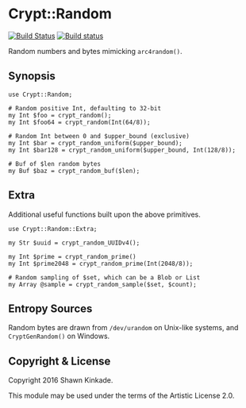 # Crypt::Random
[![Build Status](https://travis-ci.org/skinkade/crypt-random.svg?branch=master)](https://travis-ci.org/skinkade/crypt-random) [![Build status](https://ci.appveyor.com/api/projects/status/9w39bpjclskckwep/branch/master?svg=true)](https://ci.appveyor.com/project/skinkade/crypt-random)

Random numbers and bytes mimicking `arc4random()`.


## Synopsis
```
use Crypt::Random;

# Random positive Int, defaulting to 32-bit
my Int $foo = crypt_random();
my Int $foo64 = crypt_random(Int(64/8));

# Random Int between 0 and $upper_bound (exclusive)
my Int $bar = crypt_random_uniform($upper_bound);
my Int $bar128 = crypt_random_uniform($upper_bound, Int(128/8));

# Buf of $len random bytes
my Buf $baz = crypt_random_buf($len);
```

## Extra
Additional useful functions built upon the above primitives.
```
use Crypt::Random::Extra;

my Str $uuid = crypt_random_UUIDv4();

my Int $prime = crypt_random_prime()
my Int $prime2048 = crypt_random_prime(Int(2048/8));

# Random sampling of $set, which can be a Blob or List
my Array @sample = crypt_random_sample($set, $count);
```

## Entropy Sources
Random bytes are drawn from `/dev/urandom` on Unix-like systems, and
`CryptGenRandom()` on Windows.

## Copyright & License
Copyright 2016 Shawn Kinkade.

This module may be used under the terms of the Artistic License 2.0.
